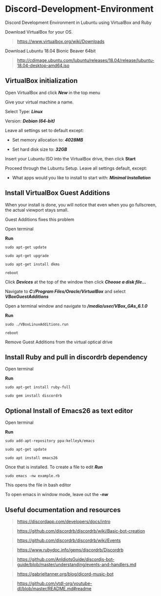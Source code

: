 # Discord-Development-Environment
Discord Development Environment in Lubuntu using VirtualBox and Ruby

Download VirtualBox for your OS. 

>https://www.virtualbox.org/wiki/Downloads

Download Lubuntu 18.04 Bionic Beaver 64bit
>http://cdimage.ubuntu.com/lubuntu/releases/18.04/release/lubuntu-18.04-desktop-amd64.iso

## VirtualBox initialization
Open VirtualBox and click ***New*** in the top menu

Give your virtual machine a name. 

  Select Type: ***Linux***

  Version: ***Debian (64-bit)***

Leave all settings set to default except:

* Set memory allocation to: ***4028MB***

* Set hard disk size to: ***32GB***

Insert your Lubuntu ISO into the VirtualBox drive, then click __Start__

Proceed through the Lubuntu Setup. Leave all settings default, except:
* What apps would you like to install to start with: ***Minimal Installation***

## Install VirtualBox Guest Additions
When your install is done, you will notice that even when you go fullscreen, the actual viewport stays small. 

Guest Additions fixes this problem

Open terminal

**Run**

```
sudo apt-get update
```

```
sudo apt-get upgrade
```

```
sudo apt-get install dkms
```

```
reboot
```

Click ***Devices*** at the top of the window then click ***Choose a disk file...***

Navigate to ***C:/Program Files/Oracle/VirtualBox*** and select ***VBoxGuestAdditions***

Open a terminal window and navigate to ***/media/user/VBox_GAs_6.1.0***

**Run**

```
sudo ./VBoxLinuxAdditions.run
```

```
reboot
```

Remove Guest Additions from the virtual optical drive

## Install Ruby and pull in discordrb dependency

Open terminal

**Run**

```
sudo apt-get install ruby-full
```

```
sudo gem install discordrb
```

## Optional Install of Emacs26 as text editor

Open terminal

**Run**

```
sudo add-apt-repository ppa:kelleyk/emacs
```

```
sudo apt-get update
```

```
sudo apt install emacs26
```

Once that is installed. To create a file to edit ***Run***

```
sudo emacs -nw example.rb
```
This opens the file in bash editor

To open emacs in window mode, leave out the ***-nw***

## Useful documentation and resources

>https://discordapp.com/developers/docs/intro

>https://github.com/discordrb/discordrb/wiki/Basic-bot-creation

>https://github.com/discordrb/discordrb/wiki/Events

>https://www.rubydoc.info/gems/discordrb/Discordrb

>https://github.com/AnIdiotsGuide/discordjs-bot-guide/blob/master/understanding/events-and-handlers.md

>https://gabrieltanner.org/blog/dicord-music-bot

>https://github.com/ytdl-org/youtube-dl/blob/master/README.md#readme




